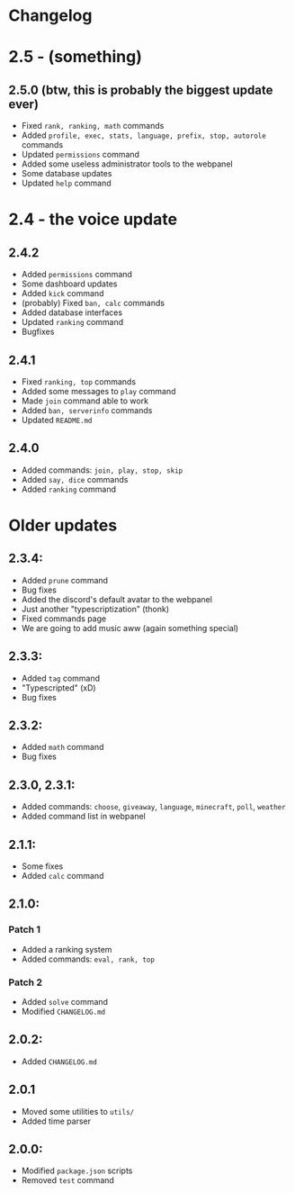 # Changelog

# 2.5 - (something)
## 2.5.0 (btw, this is probably the biggest update ever)
- Fixed `rank, ranking, math` commands
- Added `profile, exec, stats, language, prefix, stop, autorole` commands
- Updated `permissions` command
- Added some useless administrator tools to the webpanel
- Some database updates
- Updated `help` command

# 2.4 - the voice update
## 2.4.2
- Added `permissions` command
- Some dashboard updates
- Added `kick` command
- (probably) Fixed `ban, calc` commands
- Added database interfaces
- Updated `ranking` command
- Bugfixes

## 2.4.1
- Fixed `ranking, top` commands
- Added some messages to `play` command
- Made `join` command able to work
- Added `ban, serverinfo` commands
- Updated `README.md`

## 2.4.0
- Added commands: `join, play, stop, skip`
- Added `say, dice` commands
- Added `ranking` command

# Older updates
## 2.3.4:
- Added `prune` command
- Bug fixes
- Added the discord's default avatar to the webpanel
- Just another "typescriptization" (thonk)
- Fixed commands page
- We are going to add music aww (again something special)

## 2.3.3:
- Added `tag` command
- "Typescripted" (xD)
- Bug fixes

## 2.3.2:
- Added `math` command
- Bug fixes

## 2.3.0, 2.3.1:
- Added commands: `choose`, `giveaway`, `language`, `minecraft`, `poll`, `weather`
- Added command list in webpanel

## 2.1.1:
- Some fixes
- Added `calc` command

## 2.1.0:
### Patch 1
- Added a ranking system
- Added commands: `eval, rank, top`
### Patch 2
- Added `solve` command
- Modified `CHANGELOG.md`

## 2.0.2:
- Added `CHANGELOG.md`

## 2.0.1
- Moved some utilities to `utils/`
- Added time parser

## 2.0.0:
- Modified `package.json` scripts
- Removed `test` command
